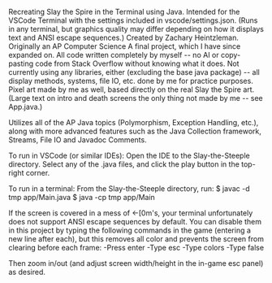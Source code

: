 Recreating Slay the Spire in the Terminal using Java.
Intended for the VSCode Terminal with the settings included in vscode/settings.json. (Runs in any terminal, but graphics quality may differ depending on how it displays text and ANSI escape sequences.)
Created by Zachary Heintzleman. Originally an AP Computer Science A final project, which I have since expanded on. All code written completely by myself -- no AI or copy-pasting code from Stack Overflow without knowing what it does. Not currently using any libraries, either (excluding the base java package) -- all display methods, systems, file IO, etc. done by me for practice purposes. Pixel art made by me as well, based directly on the real Slay the Spire art.
(Large text on intro and death screens the only thing not made by me -- see App.java.)

Utilizes all of the AP Java topics (Polymorphism, Exception Handling, etc.), along with more advanced features such as the Java Collection framework, Streams, File IO and Javadoc Comments.


To run in VSCode (or similar IDEs):
Open the IDE to the Slay-the-Steeple directory.
Select any of the .java files, and click the play button in the top-right corner.

To run in a terminal:
From the Slay-the-Steeple directory, run:
$ javac -d tmp app/Main.java
$ java -cp tmp app/Main

If the screen is covered in a mess of ←[0m's, your terminal unfortunately does not support ANSI escape sequences by default. You can disable them in this project by typing the following commands in the game (entering a new line after each), but this removes all color and prevents the screen from clearing before each frame:
-Press enter
-Type esc
-Type colors
-Type false

Then zoom in/out (and adjust screen width/height in the in-game esc panel) as desired.
